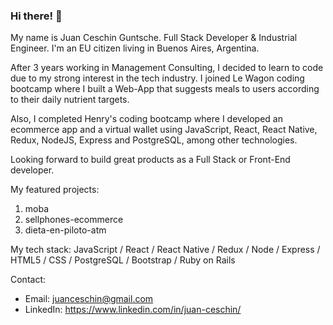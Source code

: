 ### Hi there! 👋

My name is Juan Ceschin Guntsche. Full Stack Developer & Industrial Engineer. I'm an EU citizen living in Buenos Aires, Argentina.

After 3 years working in Management Consulting, I decided to learn to code due to my strong interest in the tech industry. I joined Le Wagon coding bootcamp where I built a Web-App that suggests meals to users according to their daily nutrient targets.

Also, I completed Henry's coding bootcamp where I developed an ecommerce app and a virtual wallet using JavaScript, React, React Native, Redux, NodeJS, Express and PostgreSQL, among other technologies.

Looking forward to build great products as a Full Stack or Front-End developer.

My featured projects:

1. moba
2. sellphones-ecommerce
3. dieta-en-piloto-atm

My tech stack: JavaScript / React / React Native / Redux / Node / Express / HTML5 / CSS / PostgreSQL / Bootstrap / Ruby on Rails 

Contact:

- Email: juanceschin@gmail.com
- LinkedIn: https://www.linkedin.com/in/juan-ceschin/
